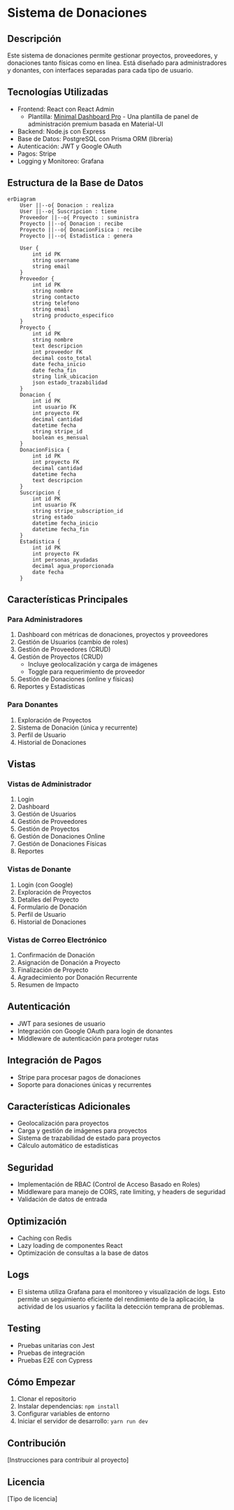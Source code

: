 # Sistema de Donaciones

## Descripción

Este sistema de donaciones permite gestionar proyectos, proveedores, y donaciones tanto físicas como en línea. Está diseñado para administradores y donantes, con interfaces separadas para cada tipo de usuario.

## Tecnologías Utilizadas

- Frontend: React con React Admin
  - Plantilla: [Minimal Dashboard Pro](https://mui.com/store/items/minimal-dashboard/) - Una plantilla de panel de administración premium basada en Material-UI
- Backend: Node.js con Express
- Base de Datos: PostgreSQL con Prisma ORM (librería)
- Autenticación: JWT y Google OAuth
- Pagos: Stripe
- Logging y Monitoreo: Grafana

## Estructura de la Base de Datos

```mermaid
erDiagram
    User ||--o{ Donacion : realiza
    User ||--o{ Suscripcion : tiene
    Proveedor ||--o{ Proyecto : suministra
    Proyecto ||--o{ Donacion : recibe
    Proyecto ||--o{ DonacionFisica : recibe
    Proyecto ||--o{ Estadistica : genera

    User {
        int id PK
        string username
        string email
    }
    Proveedor {
        int id PK
        string nombre
        string contacto
        string telefono
        string email
        string producto_especifico
    }
    Proyecto {
        int id PK
        string nombre
        text descripcion
        int proveedor FK
        decimal costo_total
        date fecha_inicio
        date fecha_fin
        string link_ubicacion
        json estado_trazabilidad
    }
    Donacion {
        int id PK
        int usuario FK
        int proyecto FK
        decimal cantidad
        datetime fecha
        string stripe_id
        boolean es_mensual
    }
    DonacionFisica {
        int id PK
        int proyecto FK
        decimal cantidad
        datetime fecha
        text descripcion
    }
    Suscripcion {
        int id PK
        int usuario FK
        string stripe_subscription_id
        string estado
        datetime fecha_inicio
        datetime fecha_fin
    }
    Estadistica {
        int id PK
        int proyecto FK
        int personas_ayudadas
        decimal agua_proporcionada
        date fecha
    }
```

## Características Principales

### Para Administradores

1. Dashboard con métricas de donaciones, proyectos y proveedores
2. Gestión de Usuarios (cambio de roles)
3. Gestión de Proveedores (CRUD)
4. Gestión de Proyectos (CRUD)
   - Incluye geolocalización y carga de imágenes
   - Toggle para requerimiento de proveedor
5. Gestión de Donaciones (online y físicas)
6. Reportes y Estadísticas

### Para Donantes

1. Exploración de Proyectos
2. Sistema de Donación (única y recurrente)
3. Perfil de Usuario
4. Historial de Donaciones

## Vistas

### Vistas de Administrador

1. Login
2. Dashboard
3. Gestión de Usuarios
4. Gestión de Proveedores
5. Gestión de Proyectos
6. Gestión de Donaciones Online
7. Gestión de Donaciones Físicas
8. Reportes

### Vistas de Donante

1. Login (con Google)
2. Exploración de Proyectos
3. Detalles del Proyecto
4. Formulario de Donación
5. Perfil de Usuario
6. Historial de Donaciones

### Vistas de Correo Electrónico

1. Confirmación de Donación
2. Asignación de Donación a Proyecto
3. Finalización de Proyecto
4. Agradecimiento por Donación Recurrente
5. Resumen de Impacto

## Autenticación

- JWT para sesiones de usuario
- Integración con Google OAuth para login de donantes
- Middleware de autenticación para proteger rutas

## Integración de Pagos

- Stripe para procesar pagos de donaciones
- Soporte para donaciones únicas y recurrentes

## Características Adicionales

- Geolocalización para proyectos
- Carga y gestión de imágenes para proyectos
- Sistema de trazabilidad de estado para proyectos
- Cálculo automático de estadísticas

## Seguridad

- Implementación de RBAC (Control de Acceso Basado en Roles)
- Middleware para manejo de CORS, rate limiting, y headers de seguridad
- Validación de datos de entrada

## Optimización

- Caching con Redis
- Lazy loading de componentes React
- Optimización de consultas a la base de datos

## Logs

- El sistema utiliza Grafana para el monitoreo y visualización de logs. Esto permite un seguimiento eficiente del rendimiento de la aplicación, la actividad de los usuarios y facilita la detección temprana de problemas.

## Testing

- Pruebas unitarias con Jest
- Pruebas de integración
- Pruebas E2E con Cypress

## Cómo Empezar

1. Clonar el repositorio
2. Instalar dependencias: `npm install`
3. Configurar variables de entorno
4. Iniciar el servidor de desarrollo: `yarn run dev`

## Contribución

[Instrucciones para contribuir al proyecto]

## Licencia

[Tipo de licencia]

